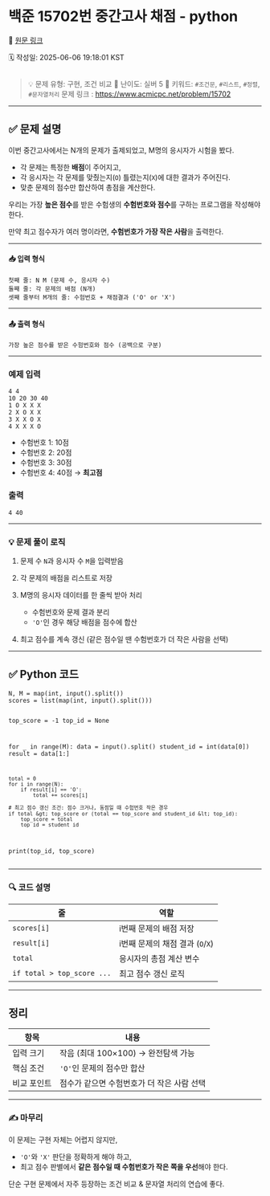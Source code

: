 # 백준 15702번 중간고사 채점 - python

🔗 [원문 링크](https://velog.io/@tjeudeud/%EB%B0%B1%EC%A4%80-15702%EB%B2%88-%EC%A4%91%EA%B0%84%EA%B3%A0%EC%82%AC-%EC%B1%84%EC%A0%90-python)

🗓 작성일: 2025-06-06 19:18:01 KST

<p><img alt="" src="https://velog.velcdn.com/images/tjeudeud/post/ffba0a45-1562-474a-ad57-3ae24e26e64e/image.png" /></p>
<blockquote>
<p>💡 문제 유형: 구현, 조건 비교
💬 난이도: 실버 5
📎 키워드: <code>#조건문</code>, <code>#리스트</code>, <code>#정렬</code>, <code>#문자열처리</code>
 문제 링크 : <a href="https://www.acmicpc.net/problem/15702">https://www.acmicpc.net/problem/15702</a></p>
</blockquote>
<hr />
<h2 id="✅-문제-설명">✅ 문제 설명</h2>
<p>이번 중간고사에서는 N개의 문제가 출제되었고, M명의 응시자가 시험을 봤다.</p>
<ul>
<li>각 문제는 특정한 <strong>배점</strong>이 주어지고,</li>
<li>각 응시자는 각 문제를 맞췄는지(<code>O</code>) 틀렸는지(<code>X</code>)에 대한 결과가 주어진다.</li>
<li>맞춘 문제의 점수만 합산하여 총점을 계산한다.</li>
</ul>
<p>우리는 가장 <strong>높은 점수</strong>를 받은 수험생의 <strong>수험번호와 점수</strong>를 구하는 프로그램을 작성해야 한다.</p>
<p>만약 최고 점수자가 여러 명이라면, <strong>수험번호가 가장 작은 사람</strong>을 출력한다.</p>
<hr />
<h4 id="📥-입력-형식">📥 입력 형식</h4>
<pre><code>첫째 줄: N M (문제 수, 응시자 수)
둘째 줄: 각 문제의 배점 (N개)
셋째 줄부터 M개의 줄: 수험번호 + 채점결과 ('O' or 'X')</code></pre><hr />
<h4 id="📤-출력-형식">📤 출력 형식</h4>
<pre><code>가장 높은 점수를 받은 수험번호와 점수 (공백으로 구분)</code></pre><hr />
<h3 id="예제-입력">예제 입력</h3>
<pre><code>4 4
10 20 30 40
1 O X X X
2 X O X X
3 X X O X
4 X X X O</code></pre><ul>
<li>수험번호 1: 10점</li>
<li>수험번호 2: 20점</li>
<li>수험번호 3: 30점</li>
<li>수험번호 4: 40점 → <strong>최고점</strong></li>
</ul>
<h3 id="출력">출력</h3>
<pre><code>4 40</code></pre><hr />
<h3 id="💡-문제-풀이-로직">💡 문제 풀이 로직</h3>
<ol>
<li><p>문제 수 <code>N</code>과 응시자 수 <code>M</code>을 입력받음</p>
</li>
<li><p>각 문제의 배점을 리스트로 저장</p>
</li>
<li><p>M명의 응시자 데이터를 한 줄씩 받아 처리</p>
<ul>
<li>수험번호와 문제 결과 분리</li>
<li><code>'O'</code>인 경우 해당 배점을 점수에 합산</li>
</ul>
</li>
<li><p>최고 점수를 계속 갱신 (같은 점수일 땐 수험번호가 더 작은 사람을 선택)</p>
</li>
</ol>
<hr />
<h2 id="✅-python-코드">✅ Python 코드</h2>
<pre><code class="language-python">N, M = map(int, input().split())
scores = list(map(int, input().split()))

top_score = -1
top_id = None

for _ in range(M):
    data = input().split()
    student_id = int(data[0])
    result = data[1:]

    total = 0
    for i in range(N):
        if result[i] == 'O':
            total += scores[i]

    # 최고 점수 갱신 조건: 점수 크거나, 동점일 때 수험번호 작은 경우
    if total &gt; top_score or (total == top_score and student_id &lt; top_id):
        top_score = total
        top_id = student_id

print(top_id, top_score)</code></pre>
<hr />
<h3 id="🔍-코드-설명">🔍 코드 설명</h3>
<table>
<thead>
<tr>
<th>줄</th>
<th>역할</th>
</tr>
</thead>
<tbody><tr>
<td><code>scores[i]</code></td>
<td>i번째 문제의 배점 저장</td>
</tr>
<tr>
<td><code>result[i]</code></td>
<td>i번째 문제의 채점 결과 (<code>O</code>/<code>X</code>)</td>
</tr>
<tr>
<td><code>total</code></td>
<td>응시자의 총점 계산 변수</td>
</tr>
<tr>
<td><code>if total &gt; top_score ...</code></td>
<td>최고 점수 갱신 로직</td>
</tr>
</tbody></table>
<hr />
<h2 id="정리">정리</h2>
<table>
<thead>
<tr>
<th>항목</th>
<th>내용</th>
</tr>
</thead>
<tbody><tr>
<td>입력 크기</td>
<td>작음 (최대 100×100) → 완전탐색 가능</td>
</tr>
<tr>
<td>핵심 조건</td>
<td><code>'O'</code>인 문제의 점수만 합산</td>
</tr>
<tr>
<td>비교 포인트</td>
<td>점수가 같으면 수험번호가 더 작은 사람 선택</td>
</tr>
</tbody></table>
<hr />
<h3 id="✍️-마무리">✍️ 마무리</h3>
<p>이 문제는 구현 자체는 어렵지 않지만,</p>
<ul>
<li><code>'O'</code>와 <code>'X'</code> 판단을 정확하게 해야 하고,</li>
<li>최고 점수 판별에서 <strong>같은 점수일 때 수험번호가 작은 쪽을 우선</strong>해야 한다.</li>
</ul>
<p>단순 구현 문제에서 자주 등장하는 조건 비교 &amp; 문자열 처리의 연습에 좋다.</p>